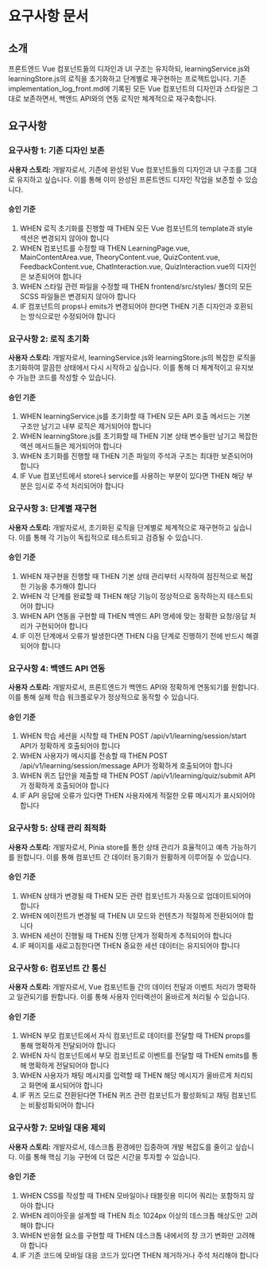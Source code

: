 # 요구사항 문서

## 소개

프론트엔드 Vue 컴포넌트들의 디자인과 UI 구조는 유지하되, learningService.js와 learningStore.js의 로직을 초기화하고 단계별로 재구현하는 프로젝트입니다. 기존 implementation_log_front.md에 기록된 모든 Vue 컴포넌트의 디자인과 스타일은 그대로 보존하면서, 백엔드 API와의 연동 로직만 체계적으로 재구축합니다.

## 요구사항

### 요구사항 1: 기존 디자인 보존

**사용자 스토리:** 개발자로서, 기존에 완성된 Vue 컴포넌트들의 디자인과 UI 구조를 그대로 유지하고 싶습니다. 이를 통해 이미 완성된 프론트엔드 디자인 작업을 보존할 수 있습니다.

#### 승인 기준
1. WHEN 로직 초기화를 진행할 때 THEN 모든 Vue 컴포넌트의 template과 style 섹션은 변경되지 않아야 합니다
2. WHEN 컴포넌트를 수정할 때 THEN LearningPage.vue, MainContentArea.vue, TheoryContent.vue, QuizContent.vue, FeedbackContent.vue, ChatInteraction.vue, QuizInteraction.vue의 디자인은 보존되어야 합니다
3. WHEN 스타일 관련 파일을 수정할 때 THEN frontend/src/styles/ 폴더의 모든 SCSS 파일들은 변경되지 않아야 합니다
4. IF 컴포넌트의 props나 emits가 변경되어야 한다면 THEN 기존 디자인과 호환되는 방식으로만 수정되어야 합니다

### 요구사항 2: 로직 초기화

**사용자 스토리:** 개발자로서, learningService.js와 learningStore.js의 복잡한 로직을 초기화하여 깔끔한 상태에서 다시 시작하고 싶습니다. 이를 통해 더 체계적이고 유지보수 가능한 코드를 작성할 수 있습니다.

#### 승인 기준
1. WHEN learningService.js를 초기화할 때 THEN 모든 API 호출 메서드는 기본 구조만 남기고 내부 로직은 제거되어야 합니다
2. WHEN learningStore.js를 초기화할 때 THEN 기본 상태 변수들만 남기고 복잡한 액션 메서드들은 제거되어야 합니다
3. WHEN 초기화를 진행할 때 THEN 기존 파일의 주석과 구조는 최대한 보존되어야 합니다
4. IF Vue 컴포넌트에서 store나 service를 사용하는 부분이 있다면 THEN 해당 부분은 임시로 주석 처리되어야 합니다

### 요구사항 3: 단계별 재구현

**사용자 스토리:** 개발자로서, 초기화된 로직을 단계별로 체계적으로 재구현하고 싶습니다. 이를 통해 각 기능이 독립적으로 테스트되고 검증될 수 있습니다.

#### 승인 기준
1. WHEN 재구현을 진행할 때 THEN 기본 상태 관리부터 시작하여 점진적으로 복잡한 기능을 추가해야 합니다
2. WHEN 각 단계를 완료할 때 THEN 해당 기능이 정상적으로 동작하는지 테스트되어야 합니다
3. WHEN API 연동을 구현할 때 THEN 백엔드 API 명세에 맞는 정확한 요청/응답 처리가 구현되어야 합니다
4. IF 이전 단계에서 오류가 발생한다면 THEN 다음 단계로 진행하기 전에 반드시 해결되어야 합니다

### 요구사항 4: 백엔드 API 연동

**사용자 스토리:** 개발자로서, 프론트엔드가 백엔드 API와 정확하게 연동되기를 원합니다. 이를 통해 실제 학습 워크플로우가 정상적으로 동작할 수 있습니다.

#### 승인 기준
1. WHEN 학습 세션을 시작할 때 THEN POST /api/v1/learning/session/start API가 정확하게 호출되어야 합니다
2. WHEN 사용자가 메시지를 전송할 때 THEN POST /api/v1/learning/session/message API가 정확하게 호출되어야 합니다
3. WHEN 퀴즈 답안을 제출할 때 THEN POST /api/v1/learning/quiz/submit API가 정확하게 호출되어야 합니다
4. IF API 응답에 오류가 있다면 THEN 사용자에게 적절한 오류 메시지가 표시되어야 합니다

### 요구사항 5: 상태 관리 최적화

**사용자 스토리:** 개발자로서, Pinia store를 통한 상태 관리가 효율적이고 예측 가능하기를 원합니다. 이를 통해 컴포넌트 간 데이터 동기화가 원활하게 이루어질 수 있습니다.

#### 승인 기준
1. WHEN 상태가 변경될 때 THEN 모든 관련 컴포넌트가 자동으로 업데이트되어야 합니다
2. WHEN 에이전트가 변경될 때 THEN UI 모드와 컨텐츠가 적절하게 전환되어야 합니다
3. WHEN 세션이 진행될 때 THEN 진행 단계가 정확하게 추적되어야 합니다
4. IF 페이지를 새로고침한다면 THEN 중요한 세션 데이터는 유지되어야 합니다

### 요구사항 6: 컴포넌트 간 통신

**사용자 스토리:** 개발자로서, Vue 컴포넌트들 간의 데이터 전달과 이벤트 처리가 명확하고 일관되기를 원합니다. 이를 통해 사용자 인터랙션이 올바르게 처리될 수 있습니다.

#### 승인 기준
1. WHEN 부모 컴포넌트에서 자식 컴포넌트로 데이터를 전달할 때 THEN props를 통해 명확하게 전달되어야 합니다
2. WHEN 자식 컴포넌트에서 부모 컴포넌트로 이벤트를 전달할 때 THEN emits를 통해 명확하게 전달되어야 합니다
3. WHEN 사용자가 채팅 메시지를 입력할 때 THEN 해당 메시지가 올바르게 처리되고 화면에 표시되어야 합니다
4. IF 퀴즈 모드로 전환된다면 THEN 퀴즈 관련 컴포넌트가 활성화되고 채팅 컴포넌트는 비활성화되어야 합니다

### 요구사항 7: 모바일 대응 제외

**사용자 스토리:** 개발자로서, 데스크톱 환경에만 집중하여 개발 복잡도를 줄이고 싶습니다. 이를 통해 핵심 기능 구현에 더 많은 시간을 투자할 수 있습니다.

#### 승인 기준
1. WHEN CSS를 작성할 때 THEN 모바일이나 태블릿용 미디어 쿼리는 포함하지 않아야 합니다
2. WHEN 레이아웃을 설계할 때 THEN 최소 1024px 이상의 데스크톱 해상도만 고려해야 합니다
3. WHEN 반응형 요소를 구현할 때 THEN 데스크톱 내에서의 창 크기 변화만 고려해야 합니다
4. IF 기존 코드에 모바일 대응 코드가 있다면 THEN 제거하거나 주석 처리해야 합니다